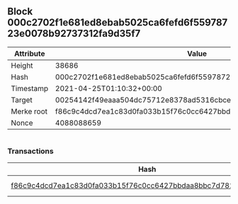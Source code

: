 ## Block 000c2702f1e681ed8ebab5025ca6fefd6f55978723e0078b92737312fa9d35f7

Attribute | Value
--- | ---
Height | 38686
Hash | 000c2702f1e681ed8ebab5025ca6fefd6f55978723e0078b92737312fa9d35f7
Timestamp | 2021-04-25T01:10:32+00:00
Target | 00254142f49eaaa504dc75712e8378ad5316cbcead634704b3734b6271167cc4
Merke root | f86c9c4dcd7ea1c83d0fa033b15f76c0cc6427bbdaa8bbc7d782cf20baa5aadd
Nonce | 4088088659

```

```

### Transactions

Hash | Amount
--- | ---
[f86c9c4dcd7ea1c83d0fa033b15f76c0cc6427bbdaa8bbc7d782cf20baa5aadd](f86c9c4dcd7ea1c83d0fa033b15f76c0cc6427bbdaa8bbc7d782cf20baa5aadd.md) | 10.00000000 SKEPTI 
